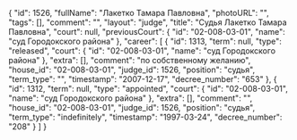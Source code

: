 {
    "id": 1526,
    "fullName": "Лакетко Тамара Павловна",
    "photoURL": "",
    "tags": [],
    "comment": "",
    "layout": "judge",
    "title": "Судья Лакетко Тамара Павловна",
    "court": null,
    "previousCourt": {
        "id": "02-008-03-01",
        "name": "суд Городокского района"
    },
    "career": [
        {
            "id": 1313,
            "term": null,
            "type": "released",
            "court": {
                "id": "02-008-03-01",
                "name": "суд Городокского района"
            },
            "extra": [],
            "comment": "по собственному желанию",
            "house_id": "02-008-03-01",
            "judge_id": 1526,
            "position": "судья",
            "term_type": "",
            "timestamp": "2007-12-17",
            "decree_number": "653"
        },
        {
            "id": 1312,
            "term": null,
            "type": "appointed",
            "court": {
                "id": "02-008-03-01",
                "name": "суд Городокского района"
            },
            "extra": [],
            "comment": "",
            "house_id": "02-008-03-01",
            "judge_id": 1526,
            "position": "судья",
            "term_type": "indefinitely",
            "timestamp": "1997-03-24",
            "decree_number": "208"
        }
    ]
}